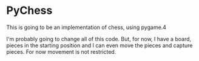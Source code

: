 # PyChess

This is going to be an implementation of chess, using pygame.4

I'm probably going to change all of this code. But, for now, I have a board, pieces in the starting position and I can even move the pieces and capture pieces. For now movement is not restricted.